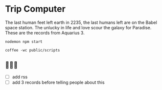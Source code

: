 # Trip Computer

The last human feet left earth in 2235, the last humans left are on the Babel space station. 
The unlucky in life and love scour the galaxy for Paradise. These are the records from Aquarius 3.

`nodemon npm start`

`coffee -wc public/scripts`

## 🔮🔮🔮

- [ ] add rss
- [ ] add 3 records before telling people about this
